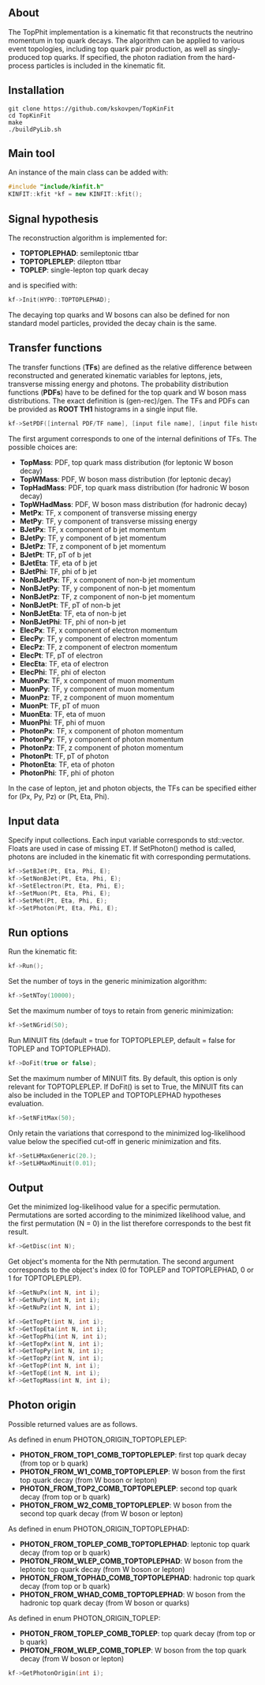 ## About

The TopPhit implementation is a kinematic fit that reconstructs the neutrino momentum in top quark decays. The algorithm can be applied to various event topologies, including top quark pair production, as well as singly-produced top quarks. If specified, the photon radiation from the hard-process particles is included in the kinematic fit.

## Installation

```
git clone https://github.com/kskovpen/TopKinFit
cd TopKinFit
make
./buildPyLib.sh
```
## Main tool

An instance of the main class can be added with:
```c++
#include "include/kinfit.h"
KINFIT::kfit *kf = new KINFIT::kfit();
```

## Signal hypothesis

The reconstruction algorithm is implemented for:
- **TOPTOPLEPHAD**: semileptonic ttbar
- **TOPTOPLEPLEP**: dilepton ttbar
- **TOPLEP**: single-lepton top quark decay

and is specified with:
```c++
kf->Init(HYPO::TOPTOPLEPHAD);
```

The decaying top quarks and W bosons can also be defined for non standard model particles, provided the decay chain is the same.

## Transfer functions

The transfer functions (**TFs**) are defined as the relative difference between reconstructed and generated kinematic variables for leptons, jets, transverse missing energy and photons. The probability distribution functions (**PDFs**) have to be defined for the top quark and W boson mass distributions. The exact definition is (gen-rec)/gen. The TFs and PDFs can be provided as **ROOT TH1** histograms in a single input file.

```c++
kf->SetPDF([internal PDF/TF name], [input file name], [input file histogram name]);
```
The first argument corresponds to one of the internal definitions of TFs. The possible choices are: 
- **TopMass**: PDF, top quark mass distribution (for leptonic W boson decay)
- **TopWMass**: PDF, W boson mass distribution (for leptonic decay)
- **TopHadMass**: PDF, top quark mass distribution (for hadronic W boson decay)
- **TopWHadMass**: PDF, W boson mass distribution (for hadronic decay)
- **MetPx**: TF, x component of transverse missing energy
- **MetPy**: TF, y component of transverse missing energy
- **BJetPx**: TF, x component of b jet momentum
- **BJetPy**: TF, y component of b jet momentum
- **BJetPz**: TF, z component of b jet momentum
- **BJetPt**: TF, pT of b jet
- **BJetEta**: TF, eta of b jet
- **BJetPhi**: TF, phi of b jet
- **NonBJetPx**: TF, x component of non-b jet momentum
- **NonBJetPy**: TF, y component of non-b jet momentum
- **NonBJetPz**: TF, z component of non-b jet momentum
- **NonBJetPt**: TF, pT of non-b jet
- **NonBJetEta**: TF, eta of non-b jet
- **NonBJetPhi**: TF, phi of non-b jet
- **ElecPx**: TF, x component of electron momentum
- **ElecPy**: TF, y component of electron momentum
- **ElecPz**: TF, z component of electron momentum
- **ElecPt**: TF, pT of electron
- **ElecEta**: TF, eta of electron
- **ElecPhi**: TF, phi of electon
- **MuonPx**: TF, x component of muon momentum
- **MuonPy**: TF, y component of muon momentum
- **MuonPz**: TF, z component of muon momentum
- **MuonPt**: TF, pT of muon
- **MuonEta**: TF, eta of muon
- **MuonPhi**: TF, phi of muon
- **PhotonPx**: TF, x component of photon momentum
- **PhotonPy**: TF, y component of photon momentum
- **PhotonPz**: TF, z component of photon momentum
- **PhotonPt**: TF, pT of photon
- **PhotonEta**: TF, eta of photon
- **PhotonPhi**: TF, phi of photon

In the case of lepton, jet and photon objects, the TFs can be specified either for (Px, Py, Pz) or (Pt, Eta, Phi).

## Input data

Specify input collections. Each input variable corresponds to std::vector<float>. Floats are used in case of missing ET. If SetPhoton() method is called, photons are included in the kinematic fit with corresponding permutations.

```c++
kf->SetBJet(Pt, Eta, Phi, E);
kf->SetNonBJet(Pt, Eta, Phi, E);
kf->SetElectron(Pt, Eta, Phi, E);
kf->SetMuon(Pt, Eta, Phi, E);
kf->SetMet(Pt, Eta, Phi, E);
kf->SetPhoton(Pt, Eta, Phi, E);
```

## Run options

Run the kinematic fit:
  
```c++
kf->Run();
```
  
Set the number of toys in the generic minimization algorithm:

```c++
kf->SetNToy(10000);
```

Set the maximum number of toys to retain from generic minimization:

```c++
kf->SetNGrid(50);
```

Run MINUIT fits (default = true for TOPTOPLEPLEP, default = false for TOPLEP and TOPTOPLEPHAD).

```c++
kf->DoFit(true or false);
```

Set the maximum number of MINUIT fits. By default, this option is only relevant for TOPTOPLEPLEP. If DoFit() is set to True, the MINUIT fits can also be included in the TOPLEP and TOPTOPLEPHAD hypotheses evaluation.

```c++
kf->SetNFitMax(50);
```

Only retain the variations that correspond to the minimized log-likelihood value below the specified cut-off in generic minimization and fits.

```c++
kf->SetLHMaxGeneric(20.);
kf->SetLHMaxMinuit(0.01);
```

## Output
  
Get the minimized log-likelihood value for a specific permutation. Permutations are sorted according to the minimized likelihood value, and the first permutation (N = 0) in the list therefore corresponds to the best fit result.
  
```c++
kf->GetDisc(int N);
```

Get object's momenta for the Nth permutation. The second argument corresponds to the object's index (0 for TOPLEP and TOPTOPLEPHAD, 0 or 1 for TOPTOPLEPLEP).

```c++
kf->GetNuPx(int N, int i);
kf->GetNuPy(int N, int i);
kf->GetNuPz(int N, int i);
```
```c++
kf->GetTopPt(int N, int i);
kf->GetTopEta(int N, int i);
kf->GetTopPhi(int N, int i);
kf->GetTopPx(int N, int i);
kf->GetTopPy(int N, int i);
kf->GetTopPz(int N, int i);
kf->GetTopP(int N, int i);
kf->GetTopE(int N, int i);
kf->GetTopMass(int N, int i);
```

## Photon origin
  
Possible returned values are as follows.
  
As defined in enum PHOTON_ORIGIN_TOPTOPLEPLEP:
- **PHOTON_FROM_TOP1_COMB_TOPTOPLEPLEP**: first top quark decay (from top or b quark)
- **PHOTON_FROM_W1_COMB_TOPTOPLEPLEP**: W boson from the first top quark decay (from W boson or lepton)
- **PHOTON_FROM_TOP2_COMB_TOPTOPLEPLEP**: second top quark decay (from top or b quark)
- **PHOTON_FROM_W2_COMB_TOPTOPLEPLEP**: W boson from the second top quark decay (from W boson or lepton)

As defined in enum PHOTON_ORIGIN_TOPTOPLEPHAD:
- **PHOTON_FROM_TOPLEP_COMB_TOPTOPLEPHAD**: leptonic top quark decay (from top or b quark)
- **PHOTON_FROM_WLEP_COMB_TOPTOPLEPHAD**: W boson from the leptonic top quark decay (from W boson or lepton)
- **PHOTON_FROM_TOPHAD_COMB_TOPTOPLEPHAD**: hadronic top quark decay (from top or b quark)
- **PHOTON_FROM_WHAD_COMB_TOPTOPLEPHAD**: W boson from the hadronic top quark decay (from W boson or quarks)
  
As defined in enum PHOTON_ORIGIN_TOPLEP:
- **PHOTON_FROM_TOPLEP_COMB_TOPLEP**: top quark decay (from top or b quark)
- **PHOTON_FROM_WLEP_COMB_TOPLEP**: W boson from the top quark decay (from W boson or lepton)
  
```c++
kf->GetPhotonOrigin(int i);
```
